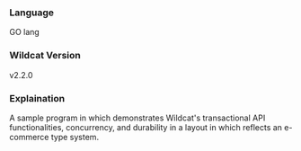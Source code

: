 ### Language 
GO lang

### Wildcat Version
v2.2.0

### Explaination
A sample program in which demonstrates Wildcat's transactional API functionalities, concurrency, and durability in a layout in which reflects an e-commerce type system.
